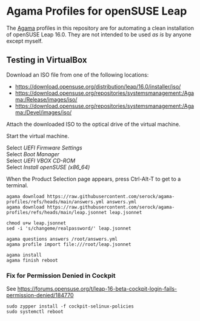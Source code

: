 # Agama Profiles for openSUSE Leap
The [Agama](https://agama-project.github.io/) profiles in this repository are for automating a clean installation of openSUSE Leap 16.0.
They are not intended to be used *as is* by anyone except myself.

## Testing in VirtualBox
Download an ISO file from one of the following locations:

* https://download.opensuse.org/distribution/leap/16.0/installer/iso/
* https://download.opensuse.org/repositories/systemsmanagement:/Agama:/Release/images/iso/
* https://download.opensuse.org/repositories/systemsmanagement:/Agama:/Devel/images/iso/

Attach the downloaded ISO to the optical drive of the virtual machine.

Start the virtual machine.

Select *UEFI Firmware Settings*\
Select *Boot Manager*\
Select *UEFI VBOX CD-ROM*\
Select *Install openSUSE (x86_64)*

When the Product Selection page appears, press Ctrl-Alt-T to get to a terminal.

```
agama download https://raw.githubusercontent.com/serock/agama-profiles/refs/heads/main/answers.yml answers.yml
agama download https://raw.githubusercontent.com/serock/agama-profiles/refs/heads/main/leap.jsonnet leap.jsonnet

chmod u+w leap.jsonnet
sed -i 's/changeme/realpassword/' leap.jsonnet

agama questions answers /root/answers.yml
agama profile import file:///root/leap.jsonnet

agama install
agama finish reboot
```

### Fix for Permission Denied in Cockpit
See https://forums.opensuse.org/t/leap-16-beta-cockpit-login-fails-permission-denied/184770

```
sudo zypper install -f cockpit-selinux-policies
sudo systemctl reboot
```

